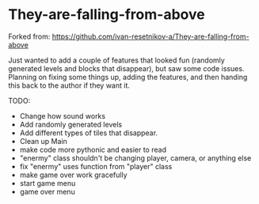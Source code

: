 # They-are-falling-from-above


Forked from: https://github.com/ivan-resetnikov-a/They-are-falling-from-above

Just wanted to add a couple of features that looked fun (randomly generated levels and blocks that disappear), but saw some code issues. 
Planning on fixing some things up, adding the features, and then handing this back to the author if they want it. 

TODO:
  * Change how sound works
  * Add randomly generated levels
  * Add different types of tiles that disappear.
  * Clean up Main
  * make code more pythonic and easier to read
  * "enermy" class shouldn't be changing player, camera, or anything else
  * fix "enermy" uses function from "player" class
  * make game over work gracefully
  * start game menu
  * game over menu 